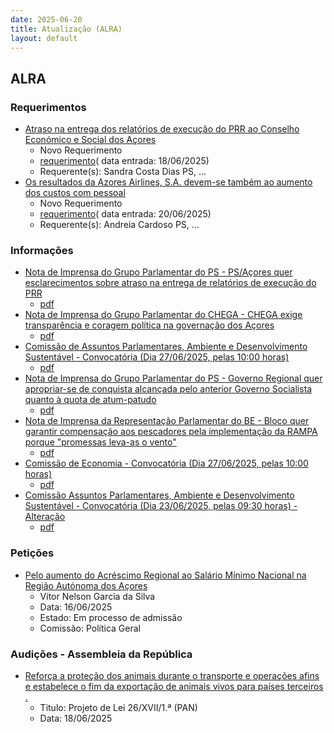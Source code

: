 ```yaml
---
date: 2025-06-20
title: Atualização (ALRA)
layout: default
---
```

## ALRA

### Requerimentos

* [Atraso na entrega dos relatórios de execução do PRR ao Conselho Económico e Social dos Açores](http://base.alra.pt:82/4DACTION/w_pesquisa_registo/4/8858)
  * Novo Requerimento
  * [requerimento](http://base.alra.pt:82/Doc_Req/XIIIreque365.pdf)( data entrada: 18/06/2025)
  * Requerente(s): Sandra Costa Dias PS, ...
* [Os resultados da Azores Airlines, S.A. devem-se também ao aumento dos custos com pessoal](http://base.alra.pt:82/4DACTION/w_pesquisa_registo/4/8859)
  * Novo Requerimento
  * [requerimento](http://base.alra.pt:82/Doc_Req/XIIIreque366.pdf)( data entrada: 20/06/2025)
  * Requerente(s): Andreia Cardoso PS, ...

### Informações

* [Nota de Imprensa do Grupo Parlamentar do PS - PS/Açores quer esclarecimentos sobre atraso na entrega de relatórios de execução do PRR](http://base.alra.pt:82/4DACTION/w_pesquisa_registo/8/21797)
  * [pdf](http://base.alra.pt:82/Doc_Noticias/NI21797.pdf)
* [Nota de Imprensa do Grupo Parlamentar do CHEGA - CHEGA exige transparência e coragem política na governação dos Açores](http://base.alra.pt:82/4DACTION/w_pesquisa_registo/8/21798)
  * [pdf](http://base.alra.pt:82/Doc_Noticias/NI21798.pdf)
* [Comissão de Assuntos Parlamentares, Ambiente e Desenvolvimento Sustentável - Convocatória (Dia 27/06/2025, pelas 10:00 horas)](http://base.alra.pt:82/4DACTION/w_pesquisa_registo/8/21799)
  * [pdf](http://base.alra.pt:82/Doc_Noticias/NI21799.pdf)
* [Nota de Imprensa do Grupo Parlamentar do PS - Governo Regional quer apropriar-se de conquista alcançada pelo anterior Governo Socialista quanto à quota de atum-patudo](http://base.alra.pt:82/4DACTION/w_pesquisa_registo/8/21800)
  * [pdf](http://base.alra.pt:82/Doc_Noticias/NI21800.pdf)
* [Nota de Imprensa da Representação Parlamentar do BE - Bloco quer garantir compensação aos pescadores pela implementação da RAMPA porque "promessas leva-as o vento"](http://base.alra.pt:82/4DACTION/w_pesquisa_registo/8/21801)
  * [pdf](http://base.alra.pt:82/Doc_Noticias/NI21801.pdf)
* [Comissão de Economia - Convocatória (Dia 27/06/2025, pelas 10:00 horas)](http://base.alra.pt:82/4DACTION/w_pesquisa_registo/8/21802)
  * [pdf](http://base.alra.pt:82/Doc_Noticias/NI21802.pdf)
* [Comissão Assuntos Parlamentares, Ambiente e Desenvolvimento Sustentável - Convocatória (Dia 23/06/2025, pelas 09:30 horas) - Alteração](http://base.alra.pt:82/4DACTION/w_pesquisa_registo/8/21803)
  * [pdf](http://base.alra.pt:82/Doc_Noticias/NI21803.pdf)

### Petições

* [Pelo aumento do Acréscimo Regional ao Salário Mínimo Nacional na Região Autónoma dos Açores](http://base.alra.pt:82/4DACTION/w_pesquisa_registo/6/1029)
  * Vítor Nelson Garcia da Silva
  * Data: 16/06/2025
  * Estado: Em processo de admissão
  * Comissão: Política Geral

### Audições - Assembleia da República

* [Reforça a proteção dos animais durante o transporte e operações afins e estabelece o fim da exportação de animais vivos para países terceiros .](http://base.alra.pt:82/4DACTION/w_pesquisa_registo/5/3324)
  * Titulo: Projeto de Lei 26/XVII/1.ª (PAN)
  * Data: 18/06/2025
